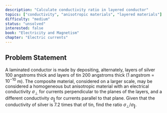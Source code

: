 ```yaml
---
description: "Calculate conductivity ratio in layered conductor"
topics: ["conductivity", "anisotropic materials", "layered materials"]
difficulty: "medium"
status: "unsolved"
interested: false
book: "Electricity and Magnetism"
chapter: "Electric currents"
---
```


## Problem Statement
A laminated conductor is made by depositing, alternately, layers of silver 100 angstroms thick and layers of tin 200 angstroms thick (1 angstrom = $10^{-10}$ m). The composite material, considered on a larger scale, may be considered a homogeneous but anisotropic material with an electrical conductivity $\sigma_⊥$ for currents perpendicular to the planes of the layers, and a different conductivity $\sigma_‖$ for currents parallel to that plane. Given that the conductivity of silver is 7.2 times that of tin, find the ratio $\sigma_⊥/\sigma_‖$.
